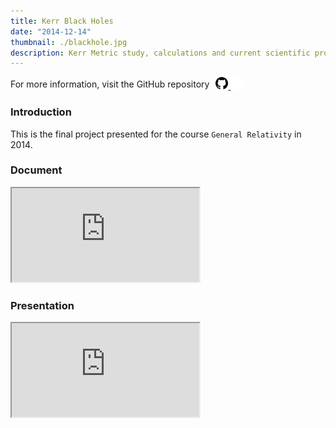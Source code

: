 ```yaml
---
title: Kerr Black Holes
date: "2014-12-14"
thumbnail: ./blackhole.jpg
description: Kerr Metric study, calculations and current scientific projects.
---
```



<span style="display:flex; flex-direction: row; align-items: center; justify-content: flex-start;">
For more information, visit the GitHub repository
<a style="padding-left: 10px;" href="https://github.com/mattborghi/kerr-blackholes">
  <img src="../../assets/github.svg" height="20px" width="20px">
  <img src="../../assets/github_white.svg" height="20px" width="20px">
</a>
</span>

### Introduction

This is the final project presented for the course `General Relativity` in 2014.

### Document

<object data="https://docs.google.com/viewer?url=https://github.com/mattborghi/kerr-blackholes/raw/main/KerrDocument.pdf&embedded=true" type="application/pdf" width="700px" height="700px">
    <iframe src="https://docs.google.com/viewer?url=https://github.com/mattborghi/kerr-blackholes/raw/main/KerrDocument.pdf&embedded=true"></iframe>
</object>


### Presentation

<object data="https://docs.google.com/viewer?url=https://github.com/mattborghi/kerr-blackholes/raw/main/presentation/presentation.pdf&embedded=true" type="application/pdf" width="700px" height="700px">
    <iframe src="https://docs.google.com/viewer?url=https://github.com/mattborghi/kerr-blackholes/raw/main/presentation/presentation.pdf&embedded=true"></iframe>
</object>
